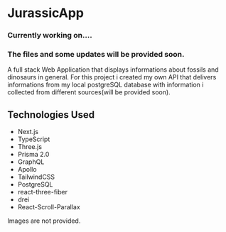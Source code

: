 # JurassicApp

### Currently working on....
### The files and some updates will be provided soon.

A full stack Web Application that displays informations about fossils and dinosaurs in general. For this project i created my own API that delivers informations from my local postgreSQL database with information i collected from different sources(will be provided soon).

## Technologies Used<br>

* Next.js
* TypeScript
* Three.js
* Prisma 2.0
* GraphQL
* Apollo
* TailwindCSS
* PostgreSQL
* react-three-fiber
* drei
* React-Scroll-Parallax

Images are not provided.
